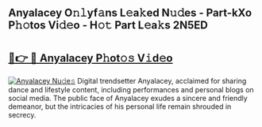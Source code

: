 ## Anyalacey O𝚗𝚕yf𝚊ns L𝚎a𝚔ed N𝚞𝚍es - Part-kXo P𝚑𝚘tos Vi𝚍𝚎o - H𝚘𝚝 Part L𝚎a𝚔s 2N5ED

# <h2><a href="http://kfeeth2.oniu.top/?m=Anyalacey">🔗👉 🔴 Anyalacey P𝚑ot𝚘𝚜 V𝚒d𝚎o</a></h2>

[![Anyalacey Nu𝚍e𝚜](https://i.imgur.com/0qMVB7G.gif)](http://kfeeth2.oniu.top/?m=Anyalacey)
Digital trendsetter Anyalacey, acclaimed for sharing dance and lifestyle content, including performances and personal blogs on social media. The public face of Anyalacey exudes a sincere and friendly demeanor, but the intricacies of his personal life remain shrouded in secrecy.  
